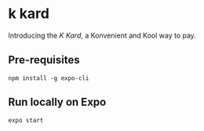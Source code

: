 # k kard
Introducing the *K Kard*, a Konvenient and Kool way to pay. 

## Pre-requisites

    npm install -g expo-cli
  
## Run locally on Expo

    expo start
